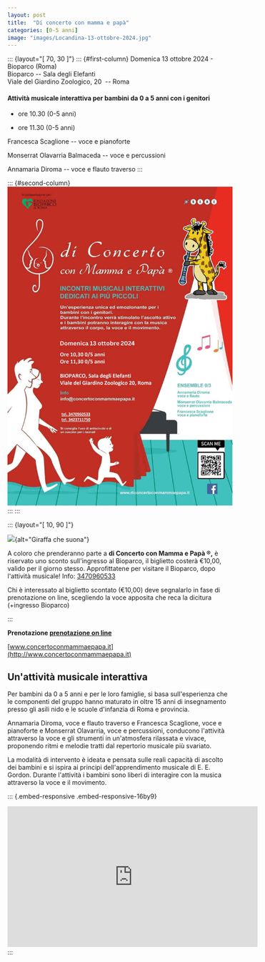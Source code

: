 ```yaml
---
layout: post
title:  "Di concerto con mamma e papà"
categories: [0-5 anni]
image: "images/Locandina-13-ottobre-2024.jpg"
---
```


::: {layout="[ 70, 30 ]"}
::: {#first-column}
Domenica 13 ottobre 2024 - Bioparco (Roma)\
Bioparco -- Sala degli Elefanti\
Viale del Giardino Zoologico, 20  -- Roma

#### Attività musicale interattiva per bambini da 0 a 5 anni con i genitori

-   ore 10.30 (0-5 anni)

-   ore 11.30 (0-5 anni)

Francesca Scaglione -- voce e pianoforte

Monserrat Olavarria Balmaceda -- voce e percussioni

Annamaria Diroma -- voce e flauto traverso
:::

::: {#second-column}
[![](images/Locandina-13-ottobre-2024.jpg)](images/Locandina-13-ottobre-2024.pdf)
:::
:::

::: {layout="[ 10, 90 ]"}
<div>

![](https://www.concertoconmammaepapa.it/web/wp-content/uploads/2017/09/giraffa-che-suona.png){alt="Giraffa che suona"}

</div>

<div>

A coloro che prenderanno parte a **di Concerto con Mamma e Papà ®,** è riservato uno sconto sull'ingresso al Bioparco, il biglietto costerà €10,00, valido per il giorno stesso. Approfittatene per visitare il Bioparco, dopo l'attività musicale! Info: [3470960533](tel:3470960533)

Chi è interessato al biglietto scontato (€10,00) deve segnalarlo in fase di prenotazione on line, scegliendo la voce apposita che reca la dicitura (+ingresso Bioparco)

</div>
:::

**Prenotazione [prenotazione on line](https://www.concertoconmammaepapa.it/web/prenotazione/)**

[www.concertoconmammaepapa.it](http://www.concertoconmammaepapa.it)

## Un'attività musicale interattiva

Per bambini da 0 a 5 anni e per le loro famiglie, si basa sull'esperienza che le componenti del gruppo hanno maturato in oltre 15 anni di insegnamento presso gli asili nido e le scuole d'infanzia di Roma e provincia.

Annamaria Diroma, voce e flauto traverso e Francesca Scaglione, voce e pianoforte e Monserrat Olavarria, voce e percussioni, conducono l'attività attraverso la voce e gli strumenti in un'atmosfera rilassata e vivace, proponendo ritmi e melodie tratti dal repertorio musicale più svariato.

La modalità di intervento è ideata e pensata sulle reali capacità di ascolto dei bambini e si ispira ai principi dell'apprendimento musicale di E. E. Gordon. Durante l'attività i bambini sono liberi di interagire con la musica attraverso la voce e il movimento.

::: {.embed-responsive .embed-responsive-16by9}
<iframe width="560" height="315" src="https://www.youtube.com/embed/5DbXNHvHHk4" frameborder="0" allow="accelerometer; autoplay; encrypted-media; gyroscope; picture-in-picture" allowfullscreen>

</iframe>
:::
